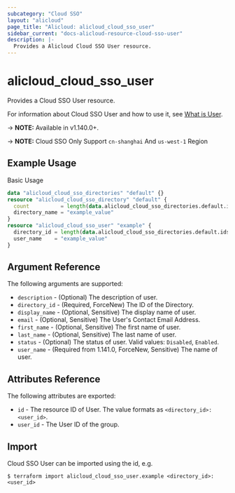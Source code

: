 ```yaml
---
subcategory: "Cloud SSO"
layout: "alicloud"
page_title: "Alicloud: alicloud_cloud_sso_user"
sidebar_current: "docs-alicloud-resource-cloud-sso-user"
description: |-
  Provides a Alicloud Cloud SSO User resource.
---
```


# alicloud\_cloud\_sso\_user

Provides a Cloud SSO User resource.

For information about Cloud SSO User and how to use it, see [What is User](https://www.alibabacloud.com/help/zh/doc-detail/264683.htm).

-> **NOTE:** Available in v1.140.0+.

-> **NOTE:** Cloud SSO Only Support `cn-shanghai` And `us-west-1` Region

## Example Usage

Basic Usage

```terraform
data "alicloud_cloud_sso_directories" "default" {}
resource "alicloud_cloud_sso_directory" "default" {
  count          = length(data.alicloud_cloud_sso_directories.default.ids) > 0 ? 0 : 1
  directory_name = "example_value"
}
resource "alicloud_cloud_sso_user" "example" {
  directory_id = length(data.alicloud_cloud_sso_directories.default.ids) > 0 ? data.alicloud_cloud_sso_directories.default.ids[0] : concat(alicloud_cloud_sso_directory.default.*.id, [""])[0]
  user_name    = "example_value"
}

```

## Argument Reference

The following arguments are supported:

* `description` - (Optional) The description of user.
* `directory_id` - (Required, ForceNew) The ID of the Directory.
* `display_name` - (Optional, Sensitive) The display name of user.
* `email` - (Optional, Sensitive) The User's Contact Email Address.
* `first_name` - (Optional, Sensitive) The first name of user.
* `last_name` - (Optional, Sensitive) The last name of user.
* `status` - (Optional) The status of user. Valid values: `Disabled`, `Enabled`.
* `user_name` - (Required from 1.141.0, ForceNew, Sensitive) The name of user.

## Attributes Reference

The following attributes are exported:

* `id` - The resource ID of User. The value formats as `<directory_id>:<user_id>`.
* `user_id` - The User ID of the group.

## Import

Cloud SSO User can be imported using the id, e.g.

```
$ terraform import alicloud_cloud_sso_user.example <directory_id>:<user_id>
```
